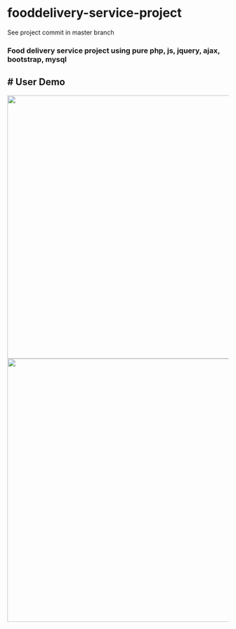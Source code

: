 # fooddelivery-service-project
See project commit in master branch
<h3>Food delivery service project using pure php, js, jquery, ajax, bootstrap, mysql</h3>
<h2># User Demo</h2>
<img src="https://user-images.githubusercontent.com/130377420/235922496-cccbc002-7dbe-43ab-ae8a-a8b032fa1d9f.png" width="600px"/>
<img src="https://user-images.githubusercontent.com/130377420/235924150-22ed3d7d-fd78-4c72-a194-dfea47d24206.png" width="600px"/>
